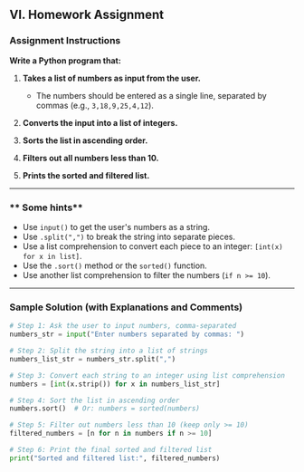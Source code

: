 ## **VI. Homework Assignment**

### **Assignment Instructions**

**Write a Python program that:**

1. **Takes a list of numbers as input from the user.**

   * The numbers should be entered as a single line, separated by commas (e.g., `3,18,9,25,4,12`).
2. **Converts the input into a list of integers.**
3. **Sorts the list in ascending order.**
4. **Filters out all numbers less than 10.**
5. **Prints the sorted and filtered list.**

---

### ** Some hints**

* Use `input()` to get the user's numbers as a string.
* Use `.split(",")` to break the string into separate pieces.
* Use a list comprehension to convert each piece to an integer: `[int(x) for x in list]`.
* Use the `.sort()` method or the `sorted()` function.
* Use another list comprehension to filter the numbers (`if n >= 10`).

---

### **Sample Solution (with Explanations and Comments)**

```python
# Step 1: Ask the user to input numbers, comma-separated
numbers_str = input("Enter numbers separated by commas: ")

# Step 2: Split the string into a list of strings
numbers_list_str = numbers_str.split(",")

# Step 3: Convert each string to an integer using list comprehension
numbers = [int(x.strip()) for x in numbers_list_str]

# Step 4: Sort the list in ascending order
numbers.sort()  # Or: numbers = sorted(numbers)

# Step 5: Filter out numbers less than 10 (keep only >= 10)
filtered_numbers = [n for n in numbers if n >= 10]

# Step 6: Print the final sorted and filtered list
print("Sorted and filtered list:", filtered_numbers)
```


